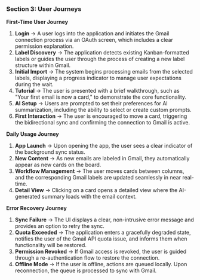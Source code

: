 ### **Section 3: User Journeys**

**First-Time User Journey**

1. **Login** → A user logs into the application and initiates the Gmail connection process via an OAuth screen, which includes a clear permission explanation.
2. **Label Discovery** → The application detects existing Kanban-formatted labels or guides the user through the process of creating a new label structure within Gmail.
3. **Initial Import** → The system begins processing emails from the selected labels, displaying a progress indicator to manage user expectations during the wait.
4. **Tutorial** → The user is presented with a brief walkthrough, such as "Your first email is now a card," to demonstrate the core functionality.
5. **AI Setup** → Users are prompted to set their preferences for AI summarization, including the ability to select or create custom prompts.
6. **First Interaction** → The user is encouraged to move a card, triggering the bidirectional sync and confirming the connection to Gmail is active.

**Daily Usage Journey**

1. **App Launch** → Upon opening the app, the user sees a clear indicator of the background sync status.
2. **New Content** → As new emails are labeled in Gmail, they automatically appear as new cards on the board.
3. **Workflow Management** → The user moves cards between columns, and the corresponding Gmail labels are updated seamlessly in near real-time.
4. **Detail View** → Clicking on a card opens a detailed view where the AI-generated summary loads with the email context.

**Error Recovery Journey**

1. **Sync Failure** → The UI displays a clear, non-intrusive error message and provides an option to retry the sync.
2. **Quota Exceeded** → The application enters a gracefully degraded state, notifies the user of the Gmail API quota issue, and informs them when functionality will be restored.
3. **Permission Revoked** → If Gmail access is revoked, the user is guided through a re-authentication flow to restore the connection.
4. **Offline Mode** → If the user is offline, actions are queued locally. Upon reconnection, the queue is processed to sync with Gmail.
